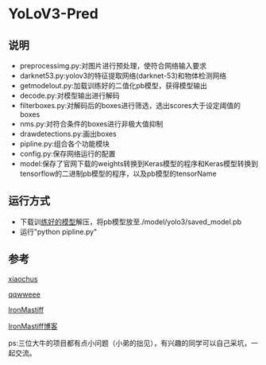 # YoLoV3-Pred #
## 说明 ##
+ preprocessimg.py:对图片进行预处理，使符合网络输入要求
+ darknet53.py:yolov3的特征提取网络(darknet-53)和物体检测网络
+ getmodelout.py:加载训练好的二值化pb模型，获得模型输出
+ decode.py:对模型输出进行解码
+ filterboxes.py:对解码后的boxes进行筛选，选出scores大于设定阈值的boxes
+ nms.py:对符合条件的boxes进行非极大值抑制
+ drawdetections.py:画出boxes
+ pipline.py:组合各个功能模块
+ config.py:保存网络运行的配置
+ model:保存了官网下载的weights转换到Keras模型的程序和Keras模型转换到tensorflow的二进制pb模型的程序，以及pb模型的tensorName
## 运行方式 ##
+ 下载训[练好的模型](https://pan.baidu.com/s/1hobB8P947ODJTKGdl7kUvQ)解压，将pb模型放至./model/yolo3/saved_model.pb
+ 运行"python pipline.py"
## 参考 ##
[xiaochus](https://github.com/xiaochus/YOLOv3)

[qqwweee](https://github.com/qqwweee/keras-yolo3)

[IronMastiff](https://github.com/IronMastiff/YOLOv3_tensorflow)

[IronMastiff博客](https://blog.csdn.net/IronMastiff/article/details/79940118)

ps:三位大牛的项目都有点小问题（小弟的拙见），有兴趣的同学可以自己采坑，一起交流。